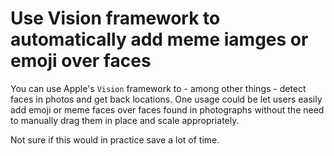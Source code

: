 # Use Vision framework to automatically add meme iamges or emoji over faces

You can use Apple's `Vision` framework to - among other things - detect faces in photos and get back locations. One usage could be let users easily add emoji or meme faces over faces found in photographs without the need to manually drag them in place and scale appropriately. 

Not sure if this would in practice save a lot of time.